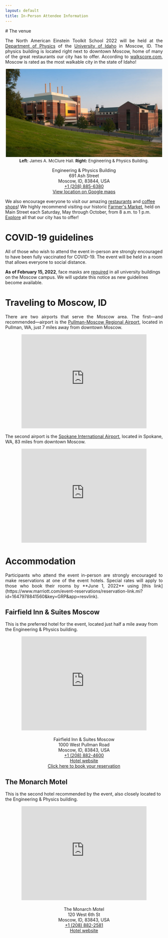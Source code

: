 ```yaml
---
layout: default
title: In-Person Attendee Information
---
```


<div class="container-fluid" markdown="1">
# The venue

<p style='text-align: justify;'>
The North American Einstein Toolkit School 2022 will be held at the <a
href="https://www.uidaho.edu/sci/physics">Department of Physics</a> of
the <a href="https://www.uidaho.edu">University of Idaho</a> in Moscow,
ID. The physics building is located right next to downtown Moscow, home
of many of the great restaurants our city has to offer. According to <a
href="https://www.walkscore.com/ID/">walkscore.com</a>, Moscow is rated
as the most walkable city in the state of Idaho!
</p>

<p style='text-align: center;'>
<img src="images/uidaho_physics_building.jpg" alt="Physics and engineering building at the University of Idaho" width="500">
<br>
<font size="2"><strong>Left:</strong> James A. McClure Hall. <strong>Right:</strong> Engineering & Physics Building.</font>
</p>

<p style='text-align: center;'>
Engineering & Physics Building
<br>
691 Ash Street
<br>
Moscow, ID, 83844, USA
<br>
<a href="tel:+12088856380">+1 (208) 885-6380</a>
<br>
<a href="https://goo.gl/maps/xV8GpXfB8fFo2FMt6">View location on Google maps</a>
</p>

We also encourage everyone to visit our amazing <a
href="https://visitmoscowid.com/eat-and-drink/restaurants/">restaurants</a>
and <a href="https://visitmoscowid.com/eat-and-drink/coffee-shops/">coffee
shops</a>! We highly recommend visiting our historic
<a href="https://visitmoscowid.com/see-and-do/farmers-market/">Farmer's Market</a>,
held on Main Street each Saturday, May through October, from 8 a.m. to 1
p.m. <a href="https://visitmoscowid.com/see-and-do/">Explore</a> all that our
city has to offer!

# COVID-19 guidelines

All of those who wish to attend the event in-person are strongly
encouraged to have been fully vaccinated for COVID-19. The event will be
held in a room that allows everyone to social distance.

<strong>As of February 15, 2022</strong>, face masks are <u>required</u>
in all university buildings on the Moscow campus. We will update this
notice as new guidelines become available.

# Traveling to Moscow, ID

<p style='text-align: justify;'>
There are two airports that serve the Moscow area. The
first—and recommended—airport is the <a
href="http://www.flypuw.com">Pullman-Moscow Regional Airport</a>,
located in Pullman, WA, just 7 miles away from downtown Moscow.
</p>

<p style='text-align: center;'>
<iframe src="https://www.google.com/maps/embed?pb=!1m28!1m12!1m3!1d43742.71101940141!2d-117.09284651924095!3d46.746770622960916!2m3!1f0!2f0!3f0!3m2!1i1024!2i768!4f13.1!4m13!3e0!4m5!1s0x549f87c9fd811bf7%3A0x70b37b770a753b22!2sPullman-Moscow%20Regional%20Airport%2C%203200%20Airport%20Complex%20North%2C%20Pullman%2C%20WA%2099163!3m2!1d46.744357199999996!2d-117.11412709999999!4m5!1s0x54a0279c33f11ad1%3A0xed78e077b5f09bbe!2sS%20Main%20St%2C%20Moscow%2C%20ID%2083843!3m2!1d46.723141899999995!2d-117.0014248!5e0!3m2!1sen!2sus!4v1644906168608!5m2!1sen!2sus" width="400" height="300" style="border:0;" allowfullscreen="" loading="lazy"></iframe>
</p>

<p style='text-align: justify;'>
The second airport is the <a href="https://spokaneairports.net">Spokane
International Airport</a>, located in Spokane, WA, 83 miles from downtown
Moscow.
</p>

<p style='text-align: center;'>
<iframe src="https://www.google.com/maps/embed?pb=!1m28!1m12!1m3!1d694130.4249222663!2d-117.74129834452323!3d47.188263390296314!2m3!1f0!2f0!3f0!3m2!1i1024!2i768!4f13.1!4m13!3e6!4m5!1s0x549e16254e306331%3A0x70cd8b086ddc8e08!2sspokane%20international%20airport!3m2!1d47.6212063!2d-117.5333721!4m5!1s0x54a0279c33f11ad1%3A0xed78e077b5f09bbe!2sS%20Main%20St%2C%20Moscow%2C%20ID%2083843!3m2!1d46.723141899999995!2d-117.0014248!5e0!3m2!1sen!2sus!4v1644906479971!5m2!1sen!2sus" width="400" height="300" style="border:0;" allowfullscreen="" loading="lazy"></iframe>
</p>

# Accommodation

<p style='text-align: justify;'>
Participants who attend the event in-person are strongly encouraged to
make reservations at one of the event hotels. Special rates will apply
to those who book their rooms by **June 1, 2022** using [this link](https://www.marriott.com/event-reservations/reservation-link.mi?id=1647978841560&key=GRP&app=resvlink).
</p>

## Fairfield Inn & Suites Moscow

This is the preferred hotel for the event, located just half a mile away
from the Engineering & Physics building.

<p style='text-align: center;'>
<iframe src="https://www.google.com/maps/embed?pb=!1m28!1m12!1m3!1d2734.6854490402184!2d-117.01395578431267!3d46.73166535599744!2m3!1f0!2f0!3f0!3m2!1i1024!2i768!4f13.1!4m13!3e2!4m5!1s0x54a0278090f1ff65%3A0x245d1725bc0c141b!2sFairfield%20Inn%20%26%20Suites%20by%20Marriott%20Moscow%2C%201000%20W%20Pullman%20Rd%2C%20Moscow%2C%20ID%2083843!3m2!1d46.7339139!2d-117.01410759999999!4m5!1s0x54a02786789997e3%3A0x14dbc079d02d50c4!2sUniversity%20of%20Idaho%20Department%20of%20Physics%2C%20691%20Ash%20St%2C%20Moscow%2C%20ID%2083844%2C%20United%20States!3m2!1d46.7293333!2d-117.00966489999999!5e0!3m2!1sen!2sus!4v1644907163377!5m2!1sen!2sus" width="400" height="300" style="border:0;" allowfullscreen="" loading="lazy"></iframe>
<br><br>
Fairfield Inn & Suites Moscow
<br>
1000 West Pullman Road
<br>
Moscow, ID, 83843, USA
<br>
<a href="tel:+12088824600">+1 (208) 882-4600</a>
<br>
<a href="https://www.marriott.com/hotels/travel/puwfi-fairfield-inn-and-suites-moscow/">Hotel website</a>
<br>
<a href="https://www.marriott.com/event-reservations/reservation-link.mi?id=1647978841560&key=GRP&app=resvlink">Click here to book your reservation</a>
</p>

## The Monarch Motel

This is the second hotel recommended by the event, also closely located to the
Engineering & Physics building.

<p style='text-align: center;'>
<iframe src="https://www.google.com/maps/embed?pb=!1m28!1m12!1m3!1d2734.7762150444073!2d-117.00819163421848!3d46.729875256119236!2m3!1f0!2f0!3f0!3m2!1i1024!2i768!4f13.1!4m13!3e2!4m5!1s0x54a02778e787eaff%3A0xf3b95ed587c7e73!2sThe%20Monarch%20Motel%2C%20West%206th%20Street%2C%20Moscow%2C%20ID!3m2!1d46.730226599999995!2d-117.00231749999999!4m5!1s0x54a02786789997e3%3A0x14dbc079d02d50c4!2sUniversity%20of%20Idaho%20Department%20of%20Physics%2C%20691%20Ash%20St%2C%20Moscow%2C%20ID%2083844%2C%20United%20States!3m2!1d46.7293333!2d-117.00966489999999!5e0!3m2!1sen!2sus!4v1648840294677!5m2!1sen!2sus" width="400" height="300" style="border:0;" allowfullscreen="" loading="lazy" referrerpolicy="no-referrer-when-downgrade"></iframe>
<br><br>
The Monarch Motel
<br>
120 West 6th St
<br>
Moscow, ID, 83843, USA
<br>
<a href="tel:+12088822581">+1 (208) 882-2581</a>
<br>
<a href="https://moscowmonarch.com/">Hotel website</a>
</p>

</div>

